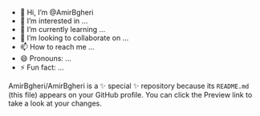 - 👋 Hi, I’m @AmirBgheri
- 👀 I’m interested in ...
- 🌱 I’m currently learning ...
- 💞️ I’m looking to collaborate on ...
- 📫 How to reach me ...
- 😄 Pronouns: ...
- ⚡ Fun fact: ...


AmirBgheri/AmirBgheri is a ✨ special ✨ repository because its `README.md` (this file) appears on your GitHub profile.
You can click the Preview link to take a look at your changes.
